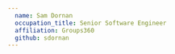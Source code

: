 ```yaml
---
  name: Sam Dornan
  occupation_title: Senior Software Engineer
  affiliation: Groups360
  github: sdornan
---
```

